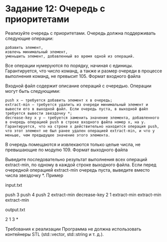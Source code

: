 # Задание 12: Очередь с приоритетами

Реализуйте очередь с приоритетами. Очередь должна поддерживать следующие операции:

    добавить элемент,
    извлечь минимальный элемент,
    уменьшить элемент, добавленный во время одной из операций.

Все операции нумеруются по порядку, начиная с единицы. Гарантируется, что число команд, а также и размер очереди в процессе выполнения команд, не превысит 105.
Формат входного файла

Входной файл содержит описание операций с очередью. Операции могут быть следующими:

    push x — требуется добавить элемент x в очередь;
    extract-min — требуется удалить из очереди минимальный элемент и вывести его в выходной файл. Если очередь пуста, в выходной файл требуется вывести звездочку *;
    decrease-key x y — требуется заменить значение элемента, добавленного в очередь операцией push в строке входного файла номер x, на y. Гарантируется, что на строке x действительно находится операция push, что этот элемент не был ранее удален операцией extract-min, и что y меньше, чем предыдущее значение этого элемента.

В очередь помещаются и извлекаются только целые числа, не превышающие по модулю 109.
Формат выходного файла

Выведите последовательно результат выполнения всех операций extract-min, по одному в каждой строке выходного файла. Если перед очередной операцией extract-min очередь пуста, выведите вместо числа звездочку *.
Пример

input.txt

push 3
push 4
push 2
extract-min
decrease-key 2 1
extract-min
extract-min
extract-min

output.txt

2
1
3
*

Требования к реализации
Программа не должна использовать контейнеры STL (std::vector, std::string и т. д.).
